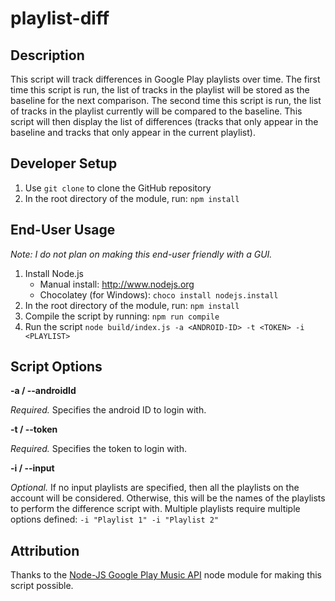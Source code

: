 # playlist-diff

Description
----
This script will track differences in Google Play playlists over time. The first time this script is run, the list of tracks in the playlist will be stored as the baseline for the next comparison. The second time this script is run, the list of tracks in the playlist currently will be compared to the baseline. This script will then display the list of differences (tracks that only appear in the baseline and tracks that only appear in the current playlist).

Developer Setup
----
1. Use `git clone` to clone the GitHub repository
1. In the root directory of the module, run: `npm install`

End-User Usage
----
_Note: I do not plan on making this end-user friendly with a GUI._

1. Install Node.js
	* Manual install: http://www.nodejs.org
	* Chocolatey (for Windows): `choco install nodejs.install`
1. In the root directory of the module, run: `npm install`
1. Compile the script by running: `npm run compile`
1. Run the script `node build/index.js -a <ANDROID-ID> -t <TOKEN> -i <PLAYLIST>`

Script Options
----
**-a / --androidId**

_Required._ Specifies the android ID to login with. 


**-t / --token**

_Required._ Specifies the token to login with.


**-i / --input**

_Optional._ If no input playlists are specified, then all the playlists on the account will be considered. Otherwise, this will be the names of the playlists to perform the difference script with. Multiple playlists require multiple options defined: `-i "Playlist 1" -i "Playlist 2"`

Attribution
----
Thanks to the [Node-JS Google Play Music API](https://github.com/jamon/playmusic) node module for making this script possible.
